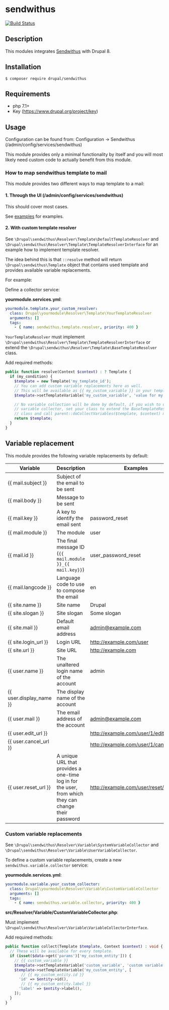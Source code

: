 # sendwithus
[![Build Status](https://travis-ci.org/tuutti/sendwithus.svg?branch=8.x-1.x)](https://travis-ci.org/tuutti/sendwithus)

## Description

This modules integrates [Sendwithus](https://www.sendwithus.com/) with Drupal 8.

## Installation

`$ composer require drupal/sendwithus`

## Requirements

- php 7.1+
- Key (https://www.drupal.org/project/key)


## Usage

Configuration can be found from: Configuration -> Sendwithus (/admin/config/services/sendwithus)

This module provides only a minimal functionality by itself and you will most likely need custom code to actually benefit from this module.

### How to map sendwithus template to mail

This module provides two different ways to map template to a mail:

#### 1. Through the UI (/admin/config/services/sendwithus)

This should cover most cases.

See [examples](examples/) for examples.

#### 2. With custom template resolver

See `\Drupal\sendwithus\Resolver\Template\DefaultTemplateResolver` and `\Drupal\sendwithus\Resolver\Template\TemplateResolverInterface` for an example how to implement template resolver.

The idea behind this is that `::resolve` method will return `\Drupal\sendwithus\Template` object that contains used template and provides available variable replacements.

For example:

Define a collector service:

**yourmodule.services.yml**:
```yaml
yourmodule.template.your_custom_resolver:
  class: Drupal\yourmodule\Resolver\Template\YourTemplateResolver
  arguments: []
  tags:
    - { name: sendwithus.template.resolver, priority: 400 }
```

`YourTemplateResolver` must implement `\Drupal\sendwithus\Resolver\Template\TemplateResolverInterface` or extend the `\Drupal\sendwithus\Resolver\Template\BaseTemplateResolver` class.

Add required methods:

```php
public function resolve(Context $context) : ? Template {
  if (my_condition) {
    $template = new Template('my_template_id');
    // You can add custom variable replacements here as well.
    // This will be available as {{ my_custom_variable }} in your template.
    $template->setTemplateVariable('my_custom_variable', 'value for my custom variable');

    // No variable collection will be done by default, if you wish to use
    // variable collector, set your class to extend the BaseTemplateResolver
    // class and call parent::doCollectVariables($template, $context) method.
    return $template;
  }
}
```

## Variable replacement

This module provides the following variable replacements by default:

| Variable | Description | Examples |
|----------|-------------|----------|
| {{ mail.subject }} | Subject of the email to be sent | |
| {{ mail.body }} | Message to be sent | |
| {{ mail.key }} | A key to identify the email sent | password_reset |
| {{ mail.module }} | The module | user |
| {{ mail.id }} | The final message ID (`{{ mail.module }}_{{ mail.key}}`) | user_password_reset |
| {{ mail.langcode }} | Language code to use to compose the email | en |
| {{ site.name }} | Site name | Drupal |
| {{ site.slogan }} | Site slogan | Some slogan |
| {{ site.mail }} | Default email address | admin@example.com |
| {{ site.login_url }} | Login URL | http://example.com/user |
| {{ site.url }} | Site URL | http://example.com |
| {{ user.name }} | The unaltered login name of the account | admin |
| {{ user.display_name }} | The display name of the account |  |
| {{ user.mail }} | The email address of the account | admin@example.com |
| {{ user.edit_url }} |  | http://example.com/user/1/edit |
| {{ user.cancel_url }} |  | http://example.com/user/1/cancel |
| {{ user.reset_url }} | A unique URL that provides a one-time log in for the user, from which they can change their password | http://example.com/user/reset/1/xx/xx |

### Custom variable replacements

See `\Drupal\sendwithus\Resolver\Variable\SystemVariableCollector` and `\Drupal\sendwithus\Resolver\Variable\UserVariableCollector`.

To define a custom variable replacements, create a new `sendwithus.variable.collector` service:

**yourmodule.services.yml**:
```yaml
yourmodule.variable.your_custom_collector:
  class: Drupal\yourmodule\Resolver\Variable\CustomVariableCollector
  arguments: []
  tags:
    - { name: sendwithus.variable.collector, priority: 400 }
```

**src/Resolver/Variable/CustomVariableCollector.php**:

Must implement `\Drupal\sendwithus\Resolver\Variable\VariableCollectorInterface`.

Add required methods:

```php
public function collect(Template $template, Context $context) : void {
  // These will be available for every template.
  if (isset($data->get('params')['my_custom_entity'])) {
    // {{ custom_variable }}
    $template->setTemplateVariable('custom_variable', 'custom variable value');
    $template->setTemplateVariable('my_custom_entity', [
       // {{ my_custom_entity.id }}
      'id' => $entity->id(),
       // {{ my_custom_entity.label }}
      'label' => $entity->label(),
    ]);
  }
}
```
